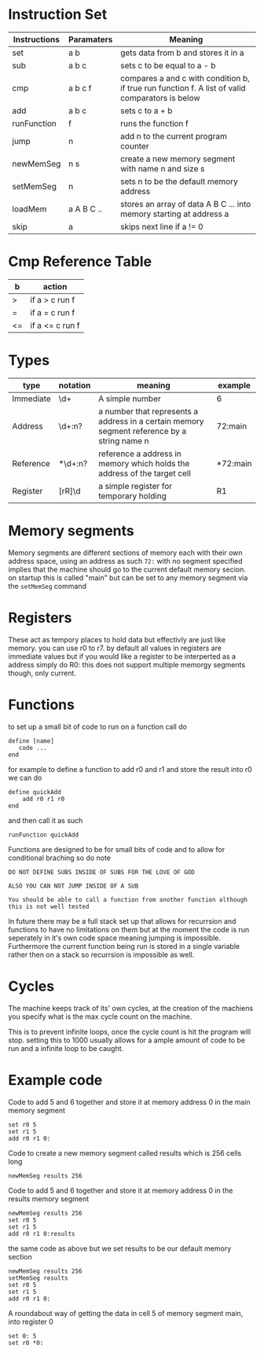 # Instruction Set
|Instructions |Paramaters |Meaning                                            |
|-------------|-----------|---------------------------------------------------|
|set          |a b        |gets data from b and stores it in a                |
|sub          |a b c      |sets c to be equal to a - b                        |
|cmp          | a b c f   |compares a and c with condition b, if true run function f. A list of valid comparators is below|
|add          |a b c      |sets c to a + b                                    |
|runFunction  |f          |runs the function f                                |
|jump         |n          |add n to the current program counter               |
|newMemSeg    | n s       |create a new memory segment with name n and size s |
|setMemSeg    | n         | sets n to be the default memory address           |
|loadMem      | a A B C ..| stores an array of data A B C ... into memory starting at address a |
|skip         | a         | skips next line if a != 0                         |

# Cmp Reference Table
| b  | action          |
|----|-----------------|
| >  | if a > c run f  |
| =  | if a = c run f  |
| <= | if a <= c run f |

# Types
|type      | notation | meaning         | example |
|----------|----------|-----------------|---------|
|Immediate | \d+      | A simple number | 6       |
|Address   | \d+:n?| a number that represents a address in a certain memory segment reference by a string name n | 72:main|
|Reference | *\d+:n?      | reference a address in memory which holds the address of the target cell| *72:main      | 
|Register  | [rR]\d       | a simple register for temporary holding | R1 |

# Memory segments
Memory segments are different sections of memory each with their own address space, using an address as such `72:` with no segment specified implies that the machine should go to the current default memory secion. 
on startup this is called "main" but can be set to any memory segment via the `setMemSeg` command

# Registers
These act as tempory places to hold data but effectivly are just like memory. 
you can use r0 to r7.
by default all values in registers are immediate values but if you would like a register to be interperted as a address simply do R0:
this does not support multiple memorgy segments though, only current. 

# Functions
to set up a small bit of code to run on a function call do
```
define [name]
   code ...
end
```
for example to define a function to add r0 and r1 and store the result into r0 we can do
```
define quickAdd
    add r0 r1 r0
end
```
and then call it as such
```
runFunction quickAdd
```

Functions are designed to be for small bits of code and to allow for conditional braching so do note

    DO NOT DEFINE SUBS INSIDE OF SUBS FOR THE LOVE OF GOD

    ALSO YOU CAN NOT JUMP INSIDE OF A SUB

    You should be able to call a function from another function although this is not well tested

In future there may be a full stack set up that allows for recurrsion and functions to have no limitations on them but at the moment the code is run seperately in it's own code space meaning jumping is impossible. 
Furthermore the current function being run is stored in a single variable rather then on a stack so recurrsion is impossible as well. 

# Cycles
The machine keeps track of its' own cycles, at the creation of the machiens you specify what is the max cycle count on the machine. 

This is to prevent infinite loops, once the cycle count is hit the program will stop. setting this to 1000 usually allows for a ample amount of code to be run and a infinite loop to be caught. 

# Example code
Code to add 5 and 6 together and store it at memory address 0 in the main memory segment
```
set r0 5
set r1 5
add r0 r1 0:
```
Code to create a new memory segment called results which is 256 cells long
```
newMemSeg results 256
```
Code to add 5 and 6 together and store it at memory address 0 in the results memory segment
```
newMemSeg results 256
set r0 5
set r1 5
add r0 r1 0:results
```
the same code as above but we set results to be our default memory section
```
newMemSeg results 256
setMemSeg results
set r0 5
set r1 5
add r0 r1 0:
```

A roundabout way of getting the data in cell 5 of memory segment main, into register 0
```
set 0: 5
set r0 *0:
```